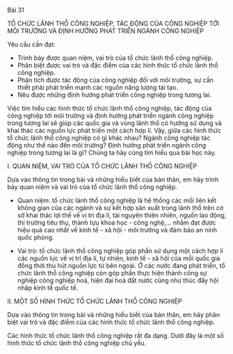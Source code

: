 Bài 31

TỔ CHỨC LÃNH THỔ CÔNG NGHIỆP, TÁC ĐỘNG CỦA CÔNG NGHIỆP TỚI MÔI TRƯỜNG VÀ ĐỊNH HƯỚNG PHÁT TRIỂN NGÀNH CÔNG NGHIỆP

Yêu cầu cần đạt:
- Trình bày được quan niệm, vai trò của tổ chức lãnh thổ công nghiệp.
- Phân biệt được vai trò và đặc điểm của các hình thức tổ chức lãnh thổ công nghiệp.
- Phân tích được tác động của công nghiệp đối với môi trường, sự cần thiết phải phát triển mạnh các nguồn năng lượng tái tạo.
- Nêu được những định hướng phát triển công nghiệp trong tương lai.

Việc tìm hiểu các hình thức tổ chức lãnh thổ công nghiệp, tác động của công nghiệp tới môi trường và định hướng phát triển ngành công nghiệp trong tương lai sẽ giúp các quốc gia và vùng lãnh thổ có hướng sử dụng và khai thác các nguồn lực phát triển một cách hợp lí. Vậy, giữa các hình thức tổ chức lãnh thổ công nghiệp có gì khác nhau? Ngành công nghiệp tác động như thế nào đến môi trường? Định hướng phát triển ngành công nghiệp trong tương lai là gì? Chúng ta hãy cùng tìm hiểu qua bài học này.

I. QUAN NIỆM, VAI TRÒ CỦA TỔ CHỨC LÃNH THỔ CÔNG NGHIỆP

Dựa vào thông tin trong bài và những hiểu biết của bản thân, em hãy trình bày quan niệm và vai trò của tổ chức lãnh thổ công nghiệp.

- Quan niệm: tổ chức lãnh thổ công nghiệp là hệ thống các mối liên kết không gian của các ngành và sự kết hợp sản xuất trong lãnh thổ trên cơ sở khai thác lợi thế về vị trí địa lí, tài nguyên thiên nhiên, nguồn lao động, thị trường tiêu thụ, thành tựu khoa học - công nghệ,... nhằm đạt được hiệu quả cao nhất về kinh tế - xã hội - môi trường và đảm bảo an ninh quốc phòng.

- Vai trò: tổ chức lãnh thổ công nghiệp góp phần sử dụng một cách hợp lí các nguồn lực về vị trí địa lí, tự nhiên, kinh tế - xã hội của mỗi quốc gia đồng thời thu hút nguồn lực từ bên ngoài. Ở các nước đang phát triển, tổ chức lãnh thổ công nghiệp còn góp phần thực hiện thành công sự nghiệp công nghiệp hoá, hiện đại hoá đất nước cũng như thúc đẩy hội nhập kinh tế quốc tế.

II. MỘT SỐ HÌNH THỨC TỔ CHỨC LÃNH THỔ CÔNG NGHIỆP

Dựa vào thông tin trong bài và những hiểu biết của bản thân, em hãy phân biệt vai trò và đặc điểm của các hình thức tổ chức lãnh thổ công nghiệp.

Các hình thức tổ chức lãnh thổ công nghiệp rất đa dạng. Dưới đây là một số hình thức tổ chức lãnh thổ công nghiệp chủ yếu.